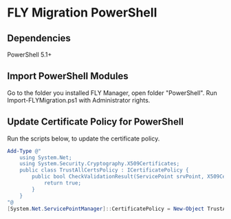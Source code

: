 # FLY Migration PowerShell

## Dependencies
PowerShell 5.1+

## Import PowerShell Modules
Go to the folder you installed FLY Manager, open folder "PowerShell".
Run Import-FLYMigration.ps1 with Administrator rights.

## Update Certificate Policy for PowerShell
Run the scripts below, to update the certificate policy.

```powershell
Add-Type @"
    using System.Net;
    using System.Security.Cryptography.X509Certificates;
    public class TrustAllCertsPolicy : ICertificatePolicy {
        public bool CheckValidationResult(ServicePoint srvPoint, X509Certificate certificate, WebRequest request, int certificateProblem) {
            return true;
        }
    }
"@
[System.Net.ServicePointManager]::CertificatePolicy = New-Object TrustAllCertsPolicy
```
